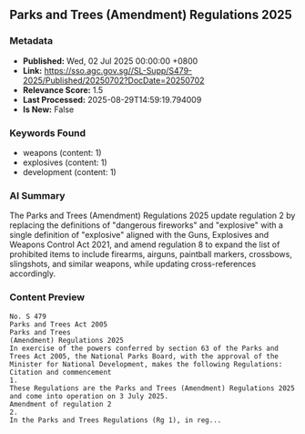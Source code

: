 
## Parks and Trees (Amendment) Regulations 2025

### Metadata
- **Published:** Wed, 02 Jul 2025 00:00:00 +0800
- **Link:** https://sso.agc.gov.sg//SL-Supp/S479-2025/Published/20250702?DocDate=20250702
- **Relevance Score:** 1.5
- **Last Processed:** 2025-08-29T14:59:19.794009
- **Is New:** False

### Keywords Found
- weapons (content: 1)
- explosives (content: 1)
- development (content: 1)

### AI Summary
The Parks and Trees (Amendment) Regulations 2025 update regulation 2 by replacing the definitions of "dangerous fireworks" and "explosive" with a single definition of "explosive" aligned with the Guns, Explosives and Weapons Control Act 2021, and amend regulation 8 to expand the list of prohibited items to include firearms, airguns, paintball markers, crossbows, slingshots, and similar weapons, while updating cross-references accordingly.

### Content Preview
```
No. S 479
Parks and Trees Act 2005
Parks and Trees
(Amendment) Regulations 2025
In exercise of the powers conferred by section 63 of the Parks and Trees Act 2005, the National Parks Board, with the approval of the Minister for National Development, makes the following Regulations:
Citation and commencement
1.
These Regulations are the Parks and Trees (Amendment) Regulations 2025 and come into operation on 3 July 2025.
Amendment of regulation 2
2.
In the Parks and Trees Regulations (Rg 1), in reg...
```
